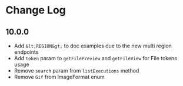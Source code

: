 # Change Log

## 10.0.0

* Add `&lt;REGION&gt;` to doc examples due to the new multi region endpoints
* Add `token` param to `getFilePreview` and `getFileView` for File tokens usage
* Remove `search` param from `listExecutions` method
* Remove `Gif` from ImageFormat enum